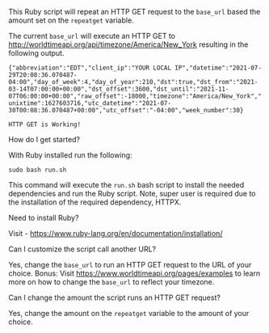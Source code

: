 This Ruby script will repeat an HTTP GET request to the `base_url` based the amount set on the `repeatget` variable.

The current `base_url` will execute an HTTP GET to http://worldtimeapi.org/api/timezone/America/New_York resulting in the following output. 

`{"abbreviation":"EDT","client_ip":"YOUR LOCAL IP","datetime":"2021-07-29T20:08:36.070487-04:00","day_of_week":4,"day_of_year":210,"dst":true,"dst_from":"2021-03-14T07:00:00+00:00","dst_offset":3600,"dst_until":"2021-11-07T06:00:00+00:00","raw_offset":-18000,"timezone":"America/New_York","unixtime":1627603716,"utc_datetime":"2021-07-30T00:08:36.070487+00:00","utc_offset":"-04:00","week_number":30}`

`HTTP GET is Working!`

How do I get started?

With Ruby installed run the following:

`sudo bash run.sh` 

This command will execute the `run.sh` bash script to install the needed dependencies and run the Ruby script. Note, super user is required due to the installation of the required dependency, HTTPX. 

Need to install Ruby? 

Visit - https://www.ruby-lang.org/en/documentation/installation/

Can I customize the script call another URL? 

Yes, change the `base_url` to run an HTTP GET request to the URL of your choice. Bonus: Visit https://www.worldtimeapi.org/pages/examples to learn more on how to change the `base_url` to reflect your timezone. 

Can I change the amount the script runs an HTTP GET request?

Yes, change the amount on the `repeatget` variable to the amount of your choice. 
